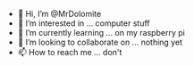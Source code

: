 - 👋 Hi, I’m @MrDolomite
- 👀 I’m interested in ... computer stuff
- 🌱 I’m currently learning ... on my raspberry pi
- 💞️ I’m looking to collaborate on ... nothing yet
- 📫 How to reach me ... don't

<!---
MrDolomite/MrDolomite is a ✨ special ✨ repository because its `README.md` (this file) appears on your GitHub profile.
You can click the Preview link to take a look at your changes.
--->
